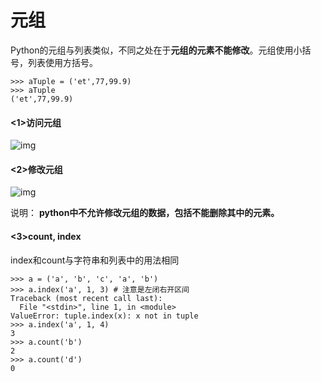 # 元组

Python的元组与列表类似，不同之处在于**元组的元素不能修改**。元组使用小括号，列表使用方括号。

```
>>> aTuple = ('et',77,99.9)
>>> aTuple
('et',77,99.9)
```

#### <1>访问元组

![img](../images/Snip20160815_301.png)

#### <2>修改元组

![img](../images/Snip20160815_303.png)

说明： **python中不允许修改元组的数据，包括不能删除其中的元素。**

#### <3>count, index

index和count与字符串和列表中的用法相同

```
>>> a = ('a', 'b', 'c', 'a', 'b')
>>> a.index('a', 1, 3) # 注意是左闭右开区间
Traceback (most recent call last):
  File "<stdin>", line 1, in <module>
ValueError: tuple.index(x): x not in tuple
>>> a.index('a', 1, 4)
3
>>> a.count('b')
2
>>> a.count('d')
0
```